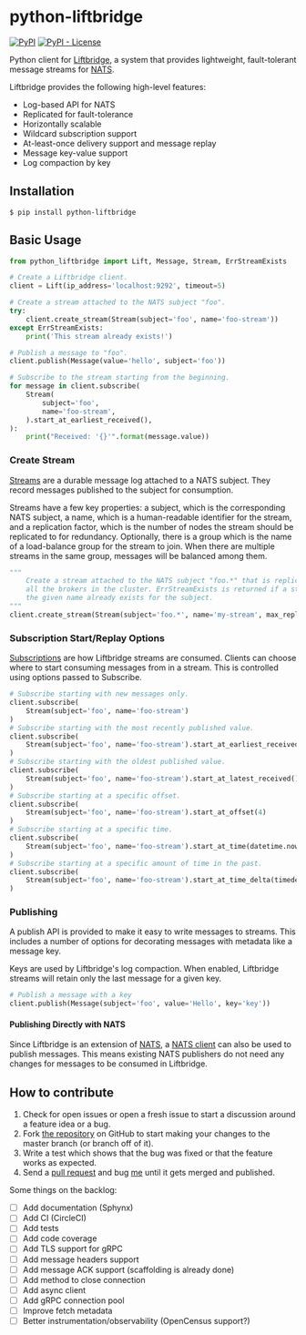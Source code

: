 # python-liftbridge
[![PyPI](https://img.shields.io/pypi/v/python-liftbridge.svg)](https://pypi.org/project/python-liftbridge/)
[![PyPI - License](https://img.shields.io/pypi/l/python-liftbridge.svg)](https://github.com/dgzlopes/python-liftbridge/blob/master/LICENSE.md)

Python client for [Liftbridge](https://github.com/liftbridge-io/liftbridge), a system that provides lightweight, fault-tolerant message streams for [NATS](https://nats.io).

Liftbridge provides the following high-level features:

- Log-based API for NATS
- Replicated for fault-tolerance
- Horizontally scalable
- Wildcard subscription support
- At-least-once delivery support and message replay
- Message key-value support
- Log compaction by key

## Installation

```
$ pip install python-liftbridge
```

## Basic Usage

```python
from python_liftbridge import Lift, Message, Stream, ErrStreamExists

# Create a Liftbridge client.
client = Lift(ip_address='localhost:9292', timeout=5)

# Create a stream attached to the NATS subject "foo".
try:
    client.create_stream(Stream(subject='foo', name='foo-stream'))
except ErrStreamExists:
    print('This stream already exists!')

# Publish a message to "foo".
client.publish(Message(value='hello', subject='foo'))

# Subscribe to the stream starting from the beginning.
for message in client.subscribe(
    Stream(
        subject='foo',
        name='foo-stream',
    ).start_at_earliest_received(),
):
    print("Received: '{}'".format(message.value))

```

### Create Stream

[Streams](https://github.com/liftbridge-io/liftbridge/blob/master/documentation/concepts.md#stream) are a durable message log attached to a NATS subject. They record messages published to the subject for consumption.

Streams have a few key properties: a subject, which is the corresponding NATS subject, a name, which is a human-readable identifier for the stream, and a replication factor, which is the number of nodes the stream should be replicated to for redundancy.  Optionally, there is a group which is the name of a load-balance group for the stream to join. When there are multiple streams in the same group, messages will be balanced among them.

```python
"""
    Create a stream attached to the NATS subject "foo.*" that is replicated to
    all the brokers in the cluster. ErrStreamExists is returned if a stream with
    the given name already exists for the subject.
"""
client.create_stream(Stream(subject='foo.*', name='my-stream', max_replication=True))
```

### Subscription Start/Replay Options

[Subscriptions](https://github.com/liftbridge-io/liftbridge/blob/master/documentation/concepts.md#subscription) are how Liftbridge streams are consumed. Clients can choose where to start consuming messages from in a stream. This is controlled using options passed to Subscribe.

```python
# Subscribe starting with new messages only.
client.subscribe(
    Stream(subject='foo', name='foo-stream')
)
# Subscribe starting with the most recently published value.
client.subscribe(
    Stream(subject='foo', name='foo-stream').start_at_earliest_received()
)
# Subscribe starting with the oldest published value.
client.subscribe(
    Stream(subject='foo', name='foo-stream').start_at_latest_received()
)
# Subscribe starting at a specific offset.
client.subscribe(
    Stream(subject='foo', name='foo-stream').start_at_offset(4)
)
# Subscribe starting at a specific time.
client.subscribe(
    Stream(subject='foo', name='foo-stream').start_at_time(datetime.now())
)
# Subscribe starting at a specific amount of time in the past.
client.subscribe(
    Stream(subject='foo', name='foo-stream').start_at_time_delta(timedelta(days=1))
)
```

### Publishing

A publish API is provided to make it easy to write messages to streams. This includes a number of options for decorating messages with metadata like a message key.

Keys are used by Liftbridge's log compaction. When enabled, Liftbridge streams will retain only the last message for a given key.

```python
# Publish a message with a key
client.publish(Message(subject='foo', value='Hello', key='key'))
```

#### Publishing Directly with NATS

Since Liftbridge is an extension of [NATS](https://github.com/nats-io/gnatsd), a [NATS client](https://github.com/nats-io/nats.py) can also be used to publish messages. This means existing NATS publishers do not need any changes for messages to be consumed in Liftbridge.

## How to contribute
1. Check for open issues or open a fresh issue to start a discussion around a feature idea or a bug.
2. Fork [the repository](https://github.com/dgzlopes/python-liftbridge) on GitHub to start making your changes to the master branch (or branch off of it).
3. Write a test which shows that the bug was fixed or that the feature works as expected.
4. Send a [pull request](https://help.github.com/en/articles/creating-a-pull-request-from-a-fork) and bug [me](https://github.com/dgzlopes) until it gets merged and published.

Some things on the backlog:

- [ ] Add documentation (Sphynx)
- [ ] Add CI (CircleCI)
- [ ] Add tests
- [ ] Add code coverage
- [ ] Add TLS support for gRPC
- [ ] Add message headers support
- [ ] Add message ACK support (scaffolding is already done)
- [ ] Add method to close connection
- [ ] Add async client
- [ ] Add gRPC connection pool
- [ ] Improve fetch metadata
- [ ] Better instrumentation/observability (OpenCensus support?)
